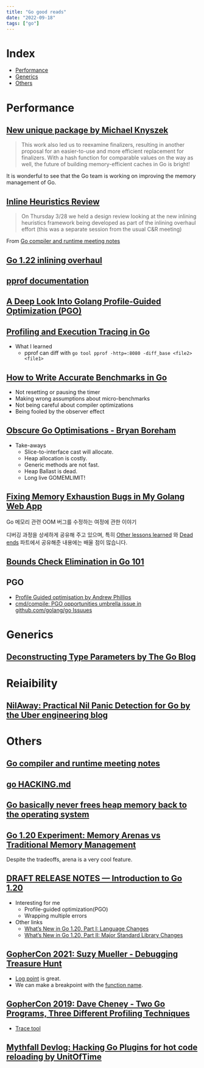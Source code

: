 ```yaml
---
title: "Go good reads"
date: "2022-09-18"
tags: ["go"]
---
```


# Index

- [Performance](#performance)
- [Generics](#generics)
- [Others](#others)

# Performance

## [New unique package by Michael Knyszek](https://go.dev/blog/unique)

> This work also led us to reexamine finalizers, resulting in another proposal for an easier-to-use and more efficient replacement for finalizers. With a hash function for comparable values on the way as well, the future of building memory-efficient caches in Go is bright!

It is wonderful to see that the Go team is working on improving the memory management of Go.

## [Inline Heuristics Review](https://docs.google.com/presentation/d/1Lf3WoRyCNicS1K3NCuVl_VnJFhvew_6nAQF_Wx--F54/edit?usp=sharing)

> On Thursday 3/28 we held a design review looking at the new inlining heuristics framework being developed as part of the inlining overhaul effort (this was a separate session from the usual C&R meeting)

From [Go compiler and runtime meeting notes](https://github.com/golang/go/issues/43930#issuecomment-2043535174)

## [Go 1.22 inlining overhaul](https://docs.google.com/document/d/1a6p7-nbk5PVyM1S2tmccFrrIuGzCyzclstBtaciHxVw)

## [pprof documentation](https://github.com/google/pprof/tree/main/doc)

## [A Deep Look Into Golang Profile-Guided Optimization (PGO)](https://theyahya.com/posts/go-pgo/)

## [Profiling and Execution Tracing in Go](https://teivah.medium.com/profiling-and-execution-tracing-in-go-a5e646970f5b)

- What I learned
	- pprof can diff with `go tool pprof -http=:8080 -diff_base <file2> <file1>`

## [How to Write Accurate Benchmarks in Go](https://teivah.medium.com/how-to-write-accurate-benchmarks-in-go-4266d7dd1a95)

- Not resetting or pausing the timer
- Making wrong assumptions about micro-benchmarks
- Not being careful about compiler optimizations
- Being fooled by the observer effect

## [Obscure Go Optimisations - Bryan Boreham](https://youtu.be/rRtihWOcaLI)

- Take-aways
	- Slice-to-interface cast will allocate.
	- Heap allocation is costly.
	- Generic methods are not fast.
	- Heap Ballast is dead.
	- Long live GOMEMLIMIT!

## [Fixing Memory Exhaustion Bugs in My Golang Web App](https://mtlynch.io/notes/picoshare-perf/)

Go 메모리 관련 OOM 버그를 수정하는 여정에 관한 이야기

디버깅 과정을 상세하게 공유해 주고 있으며,
특히 [Other lessons learned](https://mtlynch.io/notes/picoshare-perf/##other-lessons-learned) 와
[Dead ends](https://mtlynch.io/notes/picoshare-perf/##dead-ends) 파트에서 공유해준 내용에는 배울 점이 많습니다.

## [Bounds Check Elimination in Go 101](https://go101.org/article/bounds-check-elimination.html)

## PGO

- [Profile Guided optimisation by Andrew Phillips](https://andrewwphillips.github.io/blog/pgo.html)
- [cmd/compile: PGO opportunities umbrella issue in github.com/golang/go Issuues](https://github.com/golang/go/issues/62463)

# Generics

## [Deconstructing Type Parameters by The Go Blog](https://go.dev/blog/deconstructing-type-parameters)

# Reiaibility

## [NilAway: Practical Nil Panic Detection for Go by the Uber engineering blog](https://www.uber.com/en-NL/blog/nilaway-practical-nil-panic-detection-for-go/)

# Others

## [Go compiler and runtime meeting notes](https://github.com/golang/go/issues/43930)

## [go HACKING.md](https://github.com/golang/go/blob/master/src/runtime/HACKING.md)

## [Go basically never frees heap memory back to the operating system](https://utcc.utoronto.ca/~cks/space/blog/programming/GoNoMemoryFreeing)

## [Go 1.20 Experiment: Memory Arenas vs Traditional Memory Management](https://pyroscope.io/blog/go-1-20-memory-arenas/)

Despite the tradeoffs, arena is a very cool feature.

## [DRAFT RELEASE NOTES — Introduction to Go 1.20](https://tip.golang.org/doc/go1.20##introduction)

- Interesting for me
	- Profile-guided optimization(PGO)
	- Wrapping multiple errors
- Other links
	- [What’s New in Go 1.20, Part I: Language Changes
](https://blog.carlmjohnson.net/post/2023/golang-120-language-changes/)
	- [What’s New in Go 1.20, Part II: Major Standard Library Changes](https://blog.carlmjohnson.net/post/2023/golang-120-arenas-errors-responsecontroller/)

## [GopherCon 2021: Suzy Mueller - Debugging Treasure Hunt](https://youtu.be/ZPIPPRjwg7Q)

- [Log point](https://youtu.be/ZPIPPRjwg7Q?t=2001) is great.
- We can make a breakpoint with the [function name](https://youtu.be/ZPIPPRjwg7Q?t=2276).

## [GopherCon 2019: Dave Cheney - Two Go Programs, Three Different Profiling Techniques](https://youtu.be/nok0aYiGiYA)

- [Trace tool](https://youtu.be/nok0aYiGiYA?t=1485)

## [Mythfall Devlog: Hacking Go Plugins for hot code reloading by UnitOfTime](https://youtu.be/Hfnpupo6yBE)
